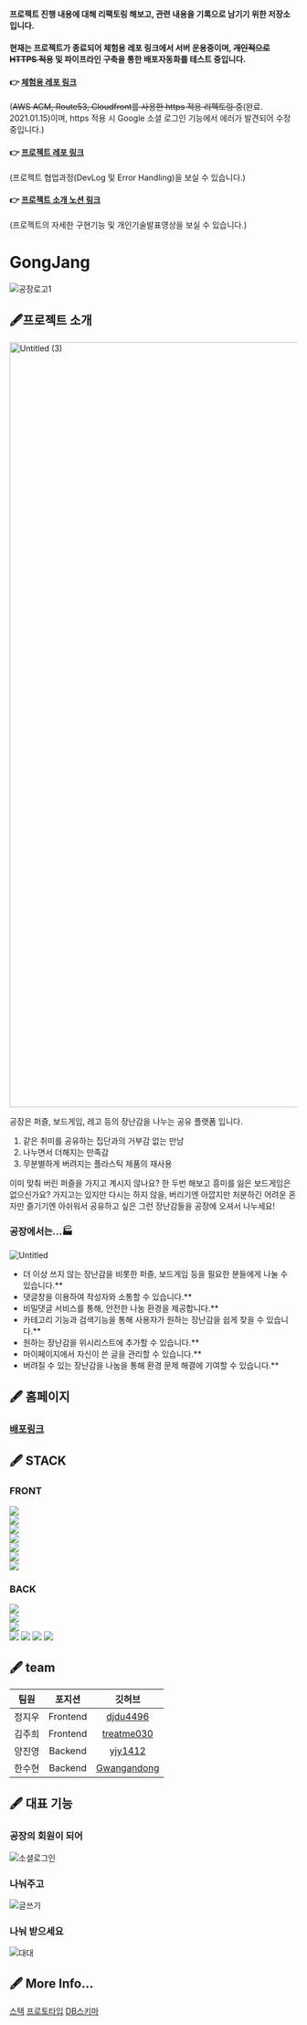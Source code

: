 #### 프로젝트 진행 내용에 대해 리팩토링 해보고, 관련 내용을 기록으로 남기기 위한 저장소입니다.
#### 현재는 프로젝트가 종료되어 체험용 레포 링크에서 서버 운용중이며, ~~개인적으로 HTTPS 적용~~ 및 파이프라인 구축을 통한 배포자동화를 테스트 중입니다.
#### 👉 [체험용 레포 링크](http://yjy-gongjang.s3-website.ap-northeast-2.amazonaws.com)
(~~AWS ACM, Route53, Cloudfront를 사용한 https 적용 리펙토링 중~~(완료. 2021.01.15)이며, https 적용 시 Google 소셜 로그인 기능에서 에러가 발견되어 수정 중입니다.)
#### 👉 [프로젝트 레포 링크](https://github.com/codestates/GongJang.git)
(프로젝트 협업과정(DevLog 및 Error Handling)을 보실 수 있습니다.)
#### 👉 [프로젝트 소개 노션 링크](https://www.notion.so/14-coDelicious-GongJang-25f13ae583814874a465c577fe66403c)
(프로젝트의 자세한 구현기능 및 개인기술발표영상을 보실 수 있습니다.)
# GongJang
![공장로고1](https://user-images.githubusercontent.com/85781627/146858357-cd183310-1ac0-49ad-988f-bb3358849b05.png)
## 🖋프로젝트 소개
<img width="1339" alt="Untitled (3)" src="https://user-images.githubusercontent.com/85781627/146858362-21a29ba5-5ff9-4a08-976a-73588db9e1df.png">

공장은 퍼즐, 보드게임, 레고 등의 장난감을 나누는 공유 플랫폼 입니다.
  1. 같은 취미를 공유하는 집단과의 거부감 없는 만남
  2. 나누면서 더해지는 만족감
  3. 무분별하게 버려지는 플라스틱 제품의 재사용


이미 맞춰 버린 퍼즐을 가지고 계시지 않나요? 한 두번 해보고 흥미를 잃은 보드게임은 없으신가요?
가지고는 있지만 다시는 하지 않을, 버리기엔 아깝지만 처분하긴 어려운 
혼자만 즐기기엔 아쉬워서 공유하고 싶은 그런 장난감들을 공장에 오셔서 나누세요!


### **공장에서는...🏭**

![Untitled](https://user-images.githubusercontent.com/85781627/146858371-09b3a3b7-ea8d-4e78-8954-c6f0af3cb896.gif)

- 더 이상 쓰지 않는 장난감을 비롯한 퍼즐, 보드게임 등을 필요한 분들에게 나눌 수 있습니다.**
- 댓글창을 이용하여 작성자와 소통할 수 있습니다.**
- 비밀댓글 서비스를 통해, 안전한 나눔 환경을 제공합니다.**
- 카테고리 기능과 검색기능을 통해 사용자가 원하는 장난감을 쉽게 찾을 수 있습니다.**
- 원하는 장난감을 위시리스트에 추가할 수 있습니다.**
- 마이페이지에서 자신이 쓴 글을 관리할 수 있습니다.**
- 버려질 수 있는 장난감을 나눔을 통해 환경 문제 해결에 기여할 수 있습니다.**


## 🖋 홈페이지
### [배포링크](https://gongjang.tk)
<!-- ### [노션](https://www.notion.so/14-coDelicious-GongJang-25f13ae583814874a465c577fe66403c)
### [깃헙](https://github.com/codestates/GongJang.git)
### [깃북](https://gongjang.gitbook.io/copy-of-gong.jang/)
### [위키](https://github.com/codestates/GongJang/wiki) -->

## 🖋 STACK
### FRONT
![](https://img.shields.io/badge/FRONT-REACT-9cf?style=for-the-badge&logo=react)  
![](https://img.shields.io/badge/FRONT-REACT_HOOKS-9cf?style=for-the-badge&logo=react)   
![](https://img.shields.io/badge/FRONT-REACT_ROUTER-CA4245?style=for-the-badge&logo=react-router)   
![](https://img.shields.io/badge/FRONT-REDUX-764ABC?style=for-the-badge&logo=redux)  
![](https://img.shields.io/badge/FRONT-axios-blueviolet?style=for-the-badge&logo=appveyor)  
![](https://img.shields.io/badge/FRONT-scss-CC6699?style=for-the-badge&logo=sass)   
![](https://img.shields.io/badge/FRONT-styled_components-DB7093?style=for-the-badge&logo=styled-components)
### BACK
![](https://img.shields.io/badge/BACK-node.js-339933?style=for-the-badge&logo=node-dot-js)   
![](https://img.shields.io/badge/BACK-Express_js-FFDA44?style=for-the-badge&logo=express)   
![](https://img.shields.io/badge/BACK-Sequelize-258FFA?style=for-the-badge&logo=appveyor)   
![](https://img.shields.io/badge/BACK-MySQL-4479A1?style=for-the-badge&logo=mysql) 
![](https://img.shields.io/badge/BACK-JWT-000000?style=for-the-badge&logo=json-web-tokens)
![](https://img.shields.io/badge/FRONT-axios-blueviolet?style=for-the-badge&logo=appveyor)
![](https://img.shields.io/badge/back-OAuth-%23002A7A?style=for-the-badge)

## 🖋 team
| 팀원 | 포지션 | 깃허브 |
|:---:|:---:|:---:|
| 정지우 | Frontend | [djdu4496](https://github.com/djdu4496)<br> |
| 김주희 | Frontend | [treatme030](https://github.com/treatme030)<br> |
| 양진영 | Backend | [yjy1412](https://github.com/yjy1412)<br> |
| 한수현 | Backend | [Gwangandong](https://github.com/Gwangandong)<br> |


## 🖋 대표 기능
### 공장의 회원이 되어
![소셜로그인](https://user-images.githubusercontent.com/85781627/146857114-297a5574-235e-4013-ae66-18c4b4224488.gif)

### 나눠주고
![글쓰기](https://user-images.githubusercontent.com/85781627/146857089-70c02db4-6bb0-431b-a80a-138172ca9944.gif)

### 나눠 받으세요
![대대](https://user-images.githubusercontent.com/85781627/146857099-231e44fb-3024-4099-b9ef-5458d4d29d13.gif)


## 🖋 More Info... 
[스택](https://app.cloudcraft.co/view/7a22598c-995e-462c-84bc-249ea81b3c2d?key=e521bfc7-4dee-43af-bf27-8139a26c5a45)
[프로토타입](https://www.figma.com/file/19yEZdt8dmMtfWdtcjLSZv/GongJang?node-id=0%3A1)
[DB스키마](https://dbdiagram.io/d/61287e366dc2bb6073bddabf)
